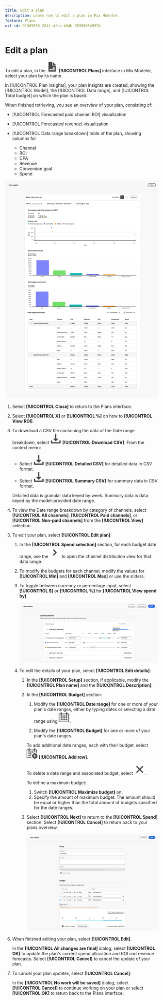 ```yaml
---
title: Edit a plan
description: Learn how to edit a plan in Mix Modeler.
feature: Plans
exl-id: 91385595-284f-4fcb-b54b-9539905e552b
---
```

# Edit a plan

To edit a plan, in the ![PLan](/help/assets//icons/FileChart.svg) **[!UICONTROL Plans]** interface in Mix Modeler, select your plan by its name.
   
In [!UICONTROL Plan insights], your plan insights are created, showing the [!UICONTROL Model], the [!UICONTROL Data range], and [!UICONTROL Total budget] on which the plan is based.

When finished retrieving, you see an overview of your plan, consisting of: 

- [!UICONTROL Forecasted paid channel ROI] visualization
- [!UICONTROL Forecasted revenue] visualization 
- [!UICONTROL Data range breakdown] table of the plan, showing columns for

  - Channel
  - ROI
  - CPA
  - Revenue
  - Conversion goal
  - Spend

![Overview of a plan](/help/assets//overview-plan.png)

1. Select **[!UICONTROL Close]** to return to the Plans interface. 

1. Select **[!UICONTROL X]** or **[!UICONTROL  %]** on how to **[!UICONTROL View ROI]**. 

1. To download a CSV file containing the data of the Date range breakdown, select ![Download](/help/assets//icons/Download.svg) **[!UICONTROL Download CSV]**. From the context menu:

   - Select ![Download](/help/assets//icons/Download.svg) **[!UICONTROL Detailed CSV]** for detailed data in CSV format. 
   - Select ![Download](/help/assets//icons/Download.svg) **[!UICONTROL Summary CSV]** for summary data in CSV format. 

   Detailed data is granular data keyed by week. Summary data is data keyed by the model-provided date range.

1. To view the Date range breakdown by category of channels, select **[!UICONTROL All channels]**, **[!UICONTROL Paid channels]**, or **[!UICONTROL Non-paid channels]** from the **[!UICONTROL View]** selection.

1. To edit your plan, select **[!UICONTROL Edit plan]**:
    
    1. In the **[!UICONTROL Spend selection]** section, for each budget date range, use the ![Chevron](/help/assets//icons/ChevronRight.svg) to open the channel distribution view for that data range.

    1. To modify the budgets for each channel, modify the values for **[!UICONTROL Min]** and **[!UICONTROL Max]** or use the sliders.

    1. To toggle between currency or percentage input, select **[!UICONTROL $]** or **[!UICONTROL %]** for **[!UICONTROL View spend by]**.

       ![Spend selection](/help/assets//spend-selection.png)

    1. To edit the details of your plan, select **[!UICONTROL Edit details]**:

       1. In the **[!UICONTROL Setup]** section, if applicable, modify the **[!UICONTROL Plan name]** and the **[!UICONTROL Description]**.

       1. In the **[!UICONTROL Budget]** section:

          1. Modify the **[!UICONTROL Date range]** for one or more of your plan's date ranges, either by typing dates or selecting a date range using ![Calendar](/help/assets//icons/Calendar.svg).

          1. Modify the **[!UICONTROL Budget]** for one or more of your plan's date ranges.
     
          To add additional date ranges, each with their budget, select ![CalendarAdd](/help/assets//icons/CalendarAdd.svg) **[!UICONTROL Add row]**.
     
          To delete a date range and associated budget, select ![Close](/help/assets//icons/Close.svg).

          To define a maximum budget:

          1. Switch **[!UICONTROL Maximize budget]** on.
          1. Specify the amount of maximum budget. The amount should be equal or higher than the total amount of budgets specified for the date ranges.

       1. Select **[!UICONTROL Next]** to return to the **[!UICONTROL Spend]** section. Select **[!UICONTROL Cancel]** to return back to your plans overview.

          ![Plan Details](/help/assets//plan-details.png)


1. When finished editing your plan, select **[!UICONTROL Edit]**.

    In the **[!UICONTROL All changes are final]** dialog, select **[!UICONTROL OK]** to update the plan's current spend allocation and ROI and revenue forecasts. Select **[!UICONTROL Cancel]** to cancel the update of your plan.

1. To cancel your plan updates, select **[!UICONTROL Cancel]**.

    In the **[!UICONTROL No work will be saved]** dialog, select **[!UICONTROL Cancel]** to continue working on your plan or select **[!UICONTROL OK]** to return back to the Plans interface.
